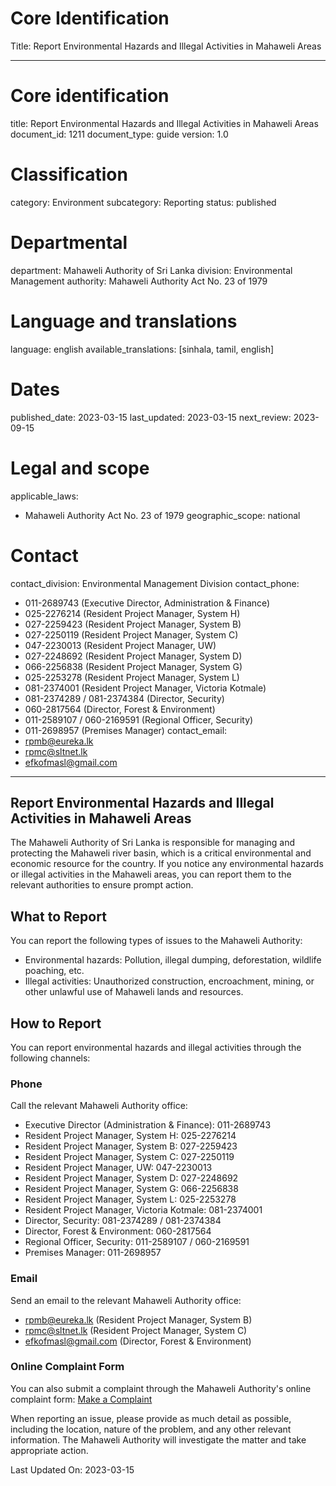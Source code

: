 # Core Identification
Title: Report Environmental Hazards and Illegal Activities in Mahaweli Areas

---
# Core identification
title: Report Environmental Hazards and Illegal Activities in Mahaweli Areas
document_id: 1211
document_type: guide
version: 1.0

# Classification
category: Environment
subcategory: Reporting
status: published

# Departmental
department: Mahaweli Authority of Sri Lanka
division: Environmental Management
authority: Mahaweli Authority Act No. 23 of 1979

# Language and translations
language: english
available_translations: [sinhala, tamil, english]

# Dates
published_date: 2023-03-15
last_updated: 2023-03-15
next_review: 2023-09-15

# Legal and scope
applicable_laws:
 - Mahaweli Authority Act No. 23 of 1979
geographic_scope: national

# Contact
contact_division: Environmental Management Division
contact_phone: 
 - 011-2689743 (Executive Director, Administration & Finance)
 - 025-2276214 (Resident Project Manager, System H)
 - 027-2259423 (Resident Project Manager, System B)
 - 027-2250119 (Resident Project Manager, System C)
 - 047-2230013 (Resident Project Manager, UW)
 - 027-2248692 (Resident Project Manager, System D)
 - 066-2256838 (Resident Project Manager, System G)
 - 025-2253278 (Resident Project Manager, System L)
 - 081-2374001 (Resident Project Manager, Victoria Kotmale)
 - 081-2374289 / 081-2374384 (Director, Security)
 - 060-2817564 (Director, Forest & Environment)
 - 011-2589107 / 060-2169591 (Regional Officer, Security)
 - 011-2698957 (Premises Manager)
contact_email:
 - rpmb@eureka.lk
 - rpmc@sltnet.lk
 - efkofmasl@gmail.com

---

## Report Environmental Hazards and Illegal Activities in Mahaweli Areas

The Mahaweli Authority of Sri Lanka is responsible for managing and protecting the Mahaweli river basin, which is a critical environmental and economic resource for the country. If you notice any environmental hazards or illegal activities in the Mahaweli areas, you can report them to the relevant authorities to ensure prompt action.

## What to Report

You can report the following types of issues to the Mahaweli Authority:

- Environmental hazards: Pollution, illegal dumping, deforestation, wildlife poaching, etc.
- Illegal activities: Unauthorized construction, encroachment, mining, or other unlawful use of Mahaweli lands and resources.

## How to Report

You can report environmental hazards and illegal activities through the following channels:

### Phone
Call the relevant Mahaweli Authority office:
- Executive Director (Administration & Finance): 011-2689743
- Resident Project Manager, System H: 025-2276214
- Resident Project Manager, System B: 027-2259423
- Resident Project Manager, System C: 027-2250119
- Resident Project Manager, UW: 047-2230013
- Resident Project Manager, System D: 027-2248692
- Resident Project Manager, System G: 066-2256838
- Resident Project Manager, System L: 025-2253278
- Resident Project Manager, Victoria Kotmale: 081-2374001
- Director, Security: 081-2374289 / 081-2374384
- Director, Forest & Environment: 060-2817564
- Regional Officer, Security: 011-2589107 / 060-2169591
- Premises Manager: 011-2698957

### Email
Send an email to the relevant Mahaweli Authority office:
- rpmb@eureka.lk (Resident Project Manager, System B)
- rpmc@sltnet.lk (Resident Project Manager, System C)
- efkofmasl@gmail.com (Director, Forest & Environment)

### Online Complaint Form
You can also submit a complaint through the Mahaweli Authority's online complaint form:
[Make a Complaint](https://gic.gov.lk/gic/index.php/en/component/complaints/?id=1211&task=add)

When reporting an issue, please provide as much detail as possible, including the location, nature of the problem, and any other relevant information. The Mahaweli Authority will investigate the matter and take appropriate action.

Last Updated On: 2023-03-15